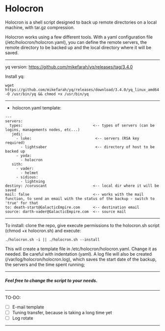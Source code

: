# Holocron

Holocron is a shell script designed to back up remote directories on a local machine, with tar.gz compression.

Holocron works using a few different tools. With a yaml configuration file (/etc/holocron/holocron.yaml), you can define the remote servers, the remote directory to be backed up and the local directory where it will be saved.

---
yq version: https://github.com/mikefarah/yq/releases/tag/3.4.0

Install yq:
```console
wget https://github.com/mikefarah/yq/releases/download/3.4.0/yq_linux_amd64 -O /usr/bin/yq && chmod +x /usr/bin/yq
```
---

- holocron.yaml template:

```console
---
servers:
  types:                                <-- types of servers (can be logins, managements nodes, etc...)
   jedi: 
     - luke:                             <-- servers (RSA key required)
       - lightsaber                      <-- directory of host to be backed up
     - yoda:
       - holocron
   sith:
     - vader:
       - helmet
     - sidious:
       - lightning
destiny: /coruscant                     <-- local dir where it will be saved
mail: false                             <-- works with the mail function, to send an email with the status of the backup - switch to 'true' for that
to: death-start@GalacticEmpire.com      <-- destination email
source: darth-vader@GalacticEmpire.com  <-- source mail
```
--- 
To install: clone the repo, give execute permissions to the holocron.sh script (chmod +x holocron.sh) and execute:

```console
./holocron.sh -i || ./holocron.sh --install
```

This will create a template file in /etc/holocron/holocron.yaml. Change it as needed. Be careful with indentation (yaml).
A log file will also be created (/var/log/holocron/holocron.log), which saves the start date of the backup, the servers and the time spent running;

---
##### Feel free to change the script to your needs.
---
TO-DO:
- [ ] E-mail template
- [ ] Tuning transfer, because is taking a long time yet
- [ ] Log rotate
---
